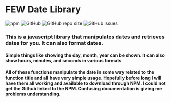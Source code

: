 # FEW Date Library

![npm](https://img.shields.io/npm/v/few-date-lib)
![GitHub](https://img.shields.io/github/license/alexandershearer/FEW_Date_Library)
![GitHub repo size](https://img.shields.io/github/repo-size/alexandershearer/FEW_Date_Library)
![GitHub issues](https://img.shields.io/github/issues/alexandershearer/FEW_Date_Library)

### This is a javascript library that manipulates dates and retrieves dates for you. It can also format dates.

#### Simple things like showing the day, month, year can be shown. It can also show hours, minutes, and seconds in various formats

#### All of these functions manipulate the date in some way related to the function title and all have very simple usage. Hopefully before long I will have them all working and available to download through NPM. I could not get the Github linked to the NPM. Confusing documentation is giving me problems understanding.
